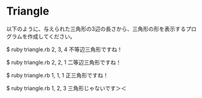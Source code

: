 # Triangle
以下のように、与えられた三角形の3辺の長さから、三角形の形を表示するプログラムを作成してください。

$ ruby triangle.rb 2, 3, 4
不等辺三角形ですね！

$ ruby triangle.rb 2, 2, 1
二等辺三角形ですね！

$ ruby triangle.rb 1, 1, 1
正三角形ですね！

$ ruby triangle.rb 1, 2, 3
三角形じゃないです＞＜
````
